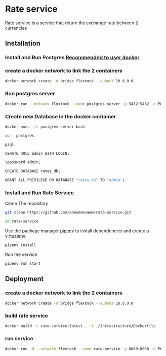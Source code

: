 # Rate service

Rate service is a service that return the exchange rate between 2 currencies

## Installation

### Install and Run Postgres [Recommended to user docker](https://www.docker.com/)

### create a docker network to link the 2 containers

```bash
docker network create -d bridge flextock --subnet 10.0.0.0
```

### Run postgres server

```bash
docker run --network flextock --name postgres-server -p 5432:5432 -e POSTGRES_PASSWORD=admin@@1234 -d postgres
```

### Create new Database in the docker container

```bash
docker exec -it postgres-server bash

```

```bash
su - postgres
```

```bash
psql
```

```bash
CERATE ROLE admin WITH LOGIN;
```

```bash
\password admin;
```

```bash
CREATE DATABASE rates_db;
```

```bash
GRANT ALL PRIVILEGE ON DATABASE "rates_db" TO "admin";
```

### Install and Run Rate Service

Clone The repository

```bash
git clone https://github.com/ahmedmenaem/rate-service.git
```

```bash
cd rate-service
```

Use the package manager [pipenv](https://pypi.org/project/pipenv/) to install dependencies and create a virtualenv.

```bash
pipenv install
```

Run the service

```bash
pipenv run start
```

## Deployment

### create a docker network to link the 2 containers

```bash
docker network create -d bridge flextock --subnet 10.0.0.0
```

### build rate service

```bash
docker build -t rate-service:latest . -f ./infrastructure/Dockerfile
```

### run service

```bash
docker run -d --network flextock --name rate-service -p 8080:8080 -e POSTGRES_HOST="10.0.0.1" rate-service:latest
```
